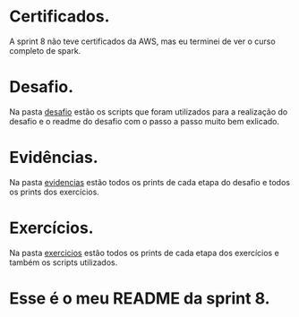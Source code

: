 # Certificados.

A sprint 8 não teve certificados da AWS, mas eu terminei de ver o curso completo de spark.

# Desafio.

Na pasta [desafio](desafio) estão os scripts que foram utilizados para a realização do desafio e o readme do desafio com o passo a passo muito bem exlicado.

# Evidências.

Na pasta [evidencias](evidencias) estão todos os prints de cada etapa do desafio e todos os prints dos exercícios.

# Exercícios.

Na pasta [exercicios](exercicios) estão todos os prints de cada etapa dos exercícios e também os scripts utilizados.

# Esse é o meu README da sprint 8.